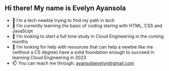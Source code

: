 ## Hi there! My name is Evelyn Ayansola

- 🔭 I’m a tech newbie trying to find my path in tech 
- 🌱 I’m currently learning the basic of coding staring with HTML, CSS and JavaScipt
- 👯 I’m looking to start a full time study in Cloud Engineering in the coming months 
- 🤔 I’m looking for help with resources that can help a newbie like me (without a CS degree) have a solid foundation enough to succeed in learning Cloud Engineering in 2023 
- 📫 You can reach me through: ayansolaevelyn@gmail.com

